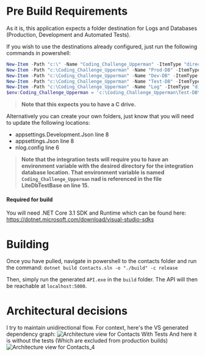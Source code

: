 # Pre Build Requirements
As it is, this application expects a folder destination for Logs and Databases (Production, Development and Automated Tests).

If you wish to use the destinations already configured, just run the following commands in powershell:
```ps1
New-Item -Path "c:\" -Name "Coding_Challenge_Upperman" -ItemType "directory"
New-Item -Path "c:\Coding_Challenge_Upperman" -Name "Prod-DB" -ItemType "directory"
New-Item -Path "c:\Coding_Challenge_Upperman" -Name "Dev-DB" -ItemType "directory"
New-Item -Path "c:\Coding_Challenge_Upperman" -Name "Test-DB" -ItemType "directory"
New-Item -Path "c:\Coding_Challenge_Upperman" -Name "Log" -ItemType "directory"
$env:Coding_Challenge_Upperman = 'c:\Coding_Challenge_Upperman\Test-DB\'
```
> **Note that this expects you to have a C drive.**

Alternatively you can create your own folders, just know that you will need to update the following locations:
* appsettings.Development.Json line 8
* appsettings.Json line 8
* nlog.config line 6

> **Note that the integration tests will require you to have an environment variable with the desired directory for the integration database location.  That environment variable is named `Coding_Challenge_Upperman` nad is referenced in the file LiteDbTestBase on line 15.**

#### Required for build

You will need .NET Core 3.1 SDK and Runtime which can be found here: https://dotnet.microsoft.com/download/visual-studio-sdks

# Building

Once you have pulled, navigate in powershell to the contacts folder and run the command: `dotnet build Contacts.sln -o "./build" -c release `

Then, simply run the generated `API.exe` in the `build` folder.  The API will then be reachable at `localhost:5000`.

# Architectural decisions

I try to maintain unidirectional flow.  For context, here's the VS generated dependency graph: 
![Architecture view for Contacts With Tests](https://user-images.githubusercontent.com/56522001/134828137-3c470bdc-57ce-4a48-bd11-597e1cb55ddf.png)
And here it is without the tests (Which are excluded from production builds)
![Architecture view for Contacts_4](https://user-images.githubusercontent.com/56522001/134828238-ab2dd195-d7b1-4403-8c71-d8141f8df536.png)

